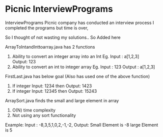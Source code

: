 # Picnic InterviewPrograms
InterviewPrograms
Picnic company has conducted an  interview process
I completed the programs but time is over,

So I thought of not wasting my solutions..
So Added here

ArrayToIntandInttoarray.java has 2 functions

1. Ability to convert an integer array into an Int
Eg. Input : a[1,2,3]  
    Output: 123  
2. Ability to convert an int to integer array
Eg. Input : 123
   Output : a[1,2,3]  
    
FirstLast.java has below goal (Also has used one of the above function)

1. If integer Input: 1234 then Output: 1423  
2. If integer Input: 12345 then Output: 15243


ArraySort.java finds the small and large element in array

1. O(N) time complexity
2. Not using any sort functionality

Example:
Input : -8,3,5,1,0,2,-1,-2,
Output:
Small Element is -8
large Element is 5
